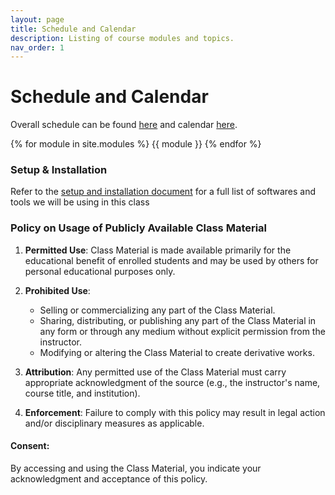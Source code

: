 ```yaml
---
layout: page
title: Schedule and Calendar
description: Listing of course modules and topics.
nav_order: 1
---
```


# Schedule and Calendar

Overall schedule can be found [here](https://docs.google.com/spreadsheets/d/e/2PACX-1vTbcn25ZbO8Q7hTe2gAPcAgkdBVWhzjll5WEN3nzQarXCDZl5Ujg-KdF_Lf2WW32w/pubhtml?gid=1824717664&single=true) and calendar [here](/assets/images/AC215Schedule.svg).


{% for module in site.modules %}
{{ module }}
{% endfor %}

### Setup & Installation

Refer to the [setup and installation document](https://docs.google.com/document/d/1ixys_vzy5msA1oqRc3-YDKxt-nhSSSv3at1z0qQk8-I/edit?usp=sharing) for a full list of softwares and tools we will be using in this class

### Policy on Usage of Publicly Available Class Material

1. **Permitted Use**: Class Material is made available primarily for the educational benefit of enrolled students and may be used by others for personal educational purposes only.

2. **Prohibited Use**: 
   - Selling or commercializing any part of the Class Material.
   - Sharing, distributing, or publishing any part of the Class Material in any form or through any medium without explicit permission from the instructor.
   - Modifying or altering the Class Material to create derivative works.

3. **Attribution**: Any permitted use of the Class Material must carry appropriate acknowledgment of the source (e.g., the instructor's name, course title, and institution).

4. **Enforcement**: Failure to comply with this policy may result in legal action and/or disciplinary measures as applicable.

#### Consent:

By accessing and using the Class Material, you indicate your acknowledgment and acceptance of this policy.

